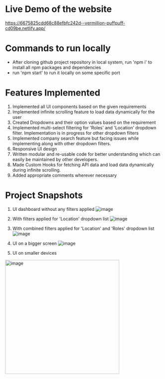 # Live Demo of the website
https://6675825cdd68c88efbfc242d--vermillion-puffpuff-cd09be.netlify.app/

# Commands to run locally
- After cloning github project repository in local system, run 'npm i' to install all npm packages and dependencies
- run 'npm start' to run it locally on some specific port

# Features Implemented
1. Implemented all UI components based on the given requirements
2. Implemented infinite scrolling feature to load data dynamically for the user
3. Created Dropdowns and their option values based on the requirement
4. Implemented multi-select filtering for 'Roles' and 'Location' dropdown filter. Implementation is in progress for other dropdown filters
5. Implemented company search feature but facing issues while implementing along with other dropdown filters.
6. Responsive UI design
7. Written modular and re-usable code for better understanding which can easily be maintained by other developers.
8. Made Custom Hooks for fetching API data and load data dynamically during infinite scrolling.
9. Added appropriate comments wherever necessary

# Project Snapshots
1. UI dashboard without any filters applied
   ![image](https://github.com/saurabh-singh-9090/candidate-application-platform/assets/164728355/e76e389f-21c3-4d5b-848f-f9ca43fbe010)

3. With filters applied for 'Location' dropdown list
  ![image](https://github.com/saurabh-singh-9090/candidate-application-platform/assets/164728355/eebaeb21-facd-44fa-aa33-bf8cefac9529)

4. With combined filters applied for 'Location' and 'Roles' dropdown list
  ![image](https://github.com/saurabh-singh-9090/candidate-application-platform/assets/164728355/89371525-6d22-499f-b091-03e4e6ff912c)

5. UI on a bigger screen
![image](https://github.com/saurabh-singh-9090/candidate-application-platform/assets/164728355/0dff4010-fa83-421f-9925-d95a238ebc4e)

7. UI on smaller devices
<img width="367" alt="image" src="https://github.com/saurabh-singh-9090/candidate-application-platform/assets/164728355/c56ad0e3-1844-493f-a3fa-349d4622d463">




